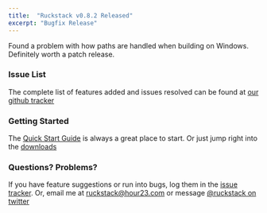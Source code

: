 ```yaml
---
title:  "Ruckstack v0.8.2 Released"
excerpt: "Bugfix Release"
---
```


Found a problem with how paths are handled when building on Windows. Definitely worth a patch release.

### Issue List

The complete list of features added and issues resolved can be found at [our github tracker](https://github.com/ruckstack/ruckstack/milestone/5)

### Getting Started

The [Quick Start Guide](/quickstart) is always a great place to start. Or just jump right into the [downloads](/download)

### Questions? Problems?

If you have feature suggestions or run into bugs, log them in the [issue tracker](https://github.com/ruckstack/ruckstack/issues). 
Or, email me at [ruckstack@hour23.com](mailto:ruckstack@hour23.com) or message [@ruckstack on twitter](https://twitter.com/ruckstack) 
